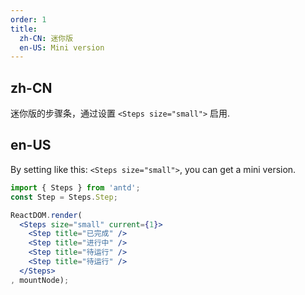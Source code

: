 ```yaml
---
order: 1
title:
  zh-CN: 迷你版
  en-US: Mini version
---
```


## zh-CN

迷你版的步骤条，通过设置 `<Steps size="small">` 启用.

## en-US

By setting like this: `<Steps size="small">`, you can get a mini version.

````jsx
import { Steps } from 'antd';
const Step = Steps.Step;

ReactDOM.render(
  <Steps size="small" current={1}>
    <Step title="已完成" />
    <Step title="进行中" />
    <Step title="待运行" />
    <Step title="待运行" />
  </Steps>
, mountNode);
````
